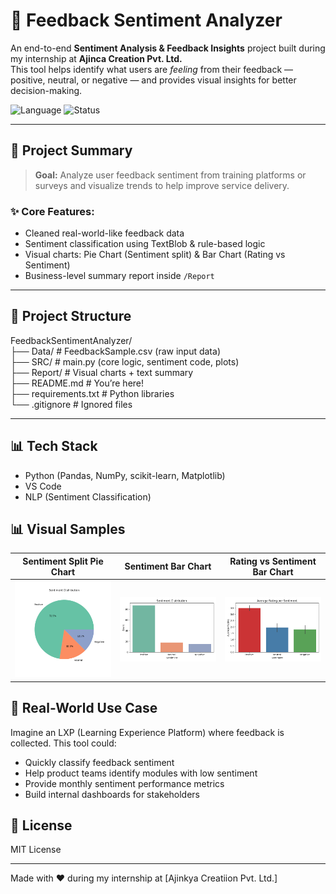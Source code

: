 # 🧠 Feedback Sentiment Analyzer

An end-to-end **Sentiment Analysis & Feedback Insights** project built during my internship at **Ajinca Creation Pvt. Ltd.**  
This tool helps identify what users are *feeling* from their feedback — positive, neutral, or negative — and provides visual insights for better decision-making.

![Language](https://img.shields.io/badge/Made%20with-Python-blue?style=flat-square) ![Status](https://img.shields.io/badge/Internship%20Project-Complete-brightgreen?style=flat-square)

---

## 📌 Project Summary

> **Goal:** Analyze user feedback sentiment from training platforms or surveys and visualize trends to help improve service delivery.

### ✨ Core Features:
- Cleaned real-world-like feedback data
- Sentiment classification using TextBlob & rule-based logic
- Visual charts: Pie Chart (Sentiment split) & Bar Chart (Rating vs Sentiment)
- Business-level summary report inside `/Report`

---

## 📁 Project Structure

FeedbackSentimentAnalyzer/ <br>
├── Data/ # FeedbackSample.csv (raw input data) <br>
├── SRC/ # main.py (core logic, sentiment code, plots) <br>
├── Report/ # Visual charts + text summary <br>
├── README.md # You’re here! <br>
├── requirements.txt # Python libraries <br>
└── .gitignore # Ignored files <br>

---

## 📊 Tech Stack

- Python (Pandas, NumPy, scikit-learn, Matplotlib)
- VS Code
- NLP (Sentiment Classification)

## 📊 Visual Samples

| Sentiment Split Pie Chart | Sentiment Bar Chart | Rating vs Sentiment Bar Chart |
|---------------------------|---------------------|-------------------------------|
| ![Pie Chart](Report/sentiment_distribution_pie.png) | ![Bar Chart](Report/sentiment_distribution_bar.png) | ![Bar Chart](Report/average_rating_per_sentiment.png)

## 📂 Real-World Use Case

Imagine an LXP (Learning Experience Platform) where feedback is collected. This tool could:
- Quickly classify feedback sentiment
- Help product teams identify modules with low sentiment
- Provide monthly sentiment performance metrics
- Build internal dashboards for stakeholders

## 📜 License

MIT License

---

Made with ❤️ during my internship at [Ajinkya Creatiion Pvt. Ltd.]
